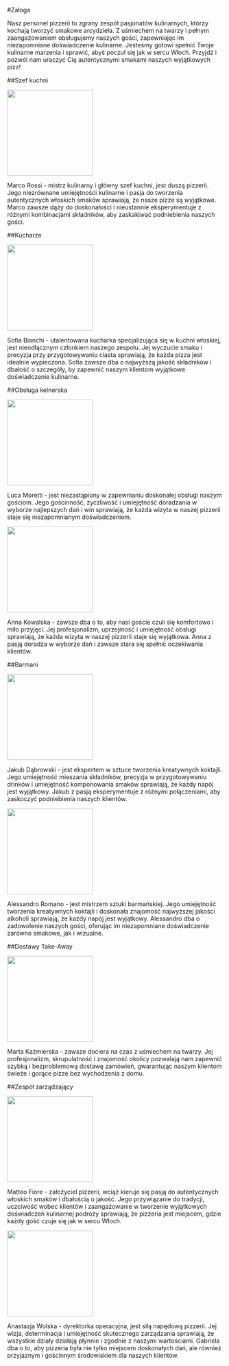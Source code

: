 #Załoga

Nasz personel pizzerii to zgrany zespół pasjonatów kulinarnych, którzy kochają tworzyć smakowe arcydzieła. Z uśmiechem na twarzy i pełnym zaangażowaniem obsługujemy naszych gości, zapewniając im niezapomniane doświadczenie kulinarne. Jesteśmy gotowi spełnić Twoje kulinarne marzenia i sprawić, abyś poczuł się jak w sercu Włoch. Przyjdź i pozwól nam uraczyć Cię autentycznymi smakami naszych wyjątkowych pizz!

##Szef kuchni

<img src = "repo_img/Portrety pracowników/joseph-gonzalez-iFgRcqHznqg-unsplash.jpg" width = 200>

Marco Rossi - mistrz kulinarny i główny szef kuchni, jest duszą pizzerii. Jego niezrównane umiejętności kulinarne i pasja do tworzenia autentycznych włoskich smaków sprawiają, że nasze pizze są wyjątkowe. Marco zawsze dąży do doskonałości i nieustannie eksperymentuje z różnymi kombinacjami składników, aby zaskakiwać podniebienia naszych gości.

##Kucharze

<img src = "repo_img/Portrety pracowników/jeff-siepman-z-IxdGQ7lPU-unsplash.jpg" width = 200>

Sofia Bianchi - utalentowana kucharka specjalizująca się w kuchni włoskiej, jest nieodłącznym członkiem naszego zespołu. Jej wyczucie smaku i precyzja przy przygotowywaniu ciasta sprawiają, że każda pizza jest idealnie wypieczona. Sofia zawsze dba o najwyższą jakość składników i dbałość o szczegóły, by zapewnić naszym klientom wyjątkowe doświadczenie kulinarne.

##Obsługa kelnerska

<img src = "repo_img/Portrety pracowników/austin-distel-7uoMmzPd2JA-unsplash.jpg" width = 200>

Luca Moretti - jest niezastąpiony w zapewnianiu doskonałej obsługi naszym gościom. Jego gościnność, życzliwość i umiejętność doradzania w wyborze najlepszych dań i win sprawiają, że każda wizyta w naszej pizzerii staje się niezapomnianym doświadczeniem.

<img src = "repo_img/Portrety pracowników/brooke-cagle-8jp-6SjVibM-unsplash.jpg" width = 200>

Anna Kowalska - zawsze dba o to, aby nasi goście czuli się komfortowo i miło przyjęci. Jej profesjonalizm, uprzejmość i umiejętność obsługi sprawiają, że każda wizyta w naszej pizzerii staje się wyjątkowa. Anna z pasją doradza w wyborze dań i zawsze stara się spełnić oczekiwania klientów.

##Barmani

<img src = "repo_img/Portrety pracowników/alexander-hipp-iEEBWgY_6lA-unsplash.jpg" width = 200>

Jakub Dąbrowski - jest ekspertem w sztuce tworzenia kreatywnych koktajli. Jego umiejętność mieszania składników, precyzja w przygotowywaniu drinków i umiejętność komponowania smaków sprawiają, że każdy napój jest wyjątkowy. Jakub z pasją eksperymentuje z różnymi połączeniami, aby zaskoczyć podniebienia naszych klientów.

<img src = "repo_img/Portrety pracowników/albert-dera-ILip77SbmOE-unsplash.jpg" width = 200>

Alessandro Romano - jest mistrzem sztuki barmańskiej. Jego umiejętność tworzenia kreatywnych koktajli i doskonała znajomość najwyższej jakości alkoholi sprawiają, że każdy napój jest wyjątkowy. Alessandro dba o zadowolenie naszych gości, oferując im niezapomniane doświadczenie zarówno smakowe, jak i wizualne.

##Dostawy Take-Away

<img src = "repo_img/Portrety pracowników/courtney-cook-TSZo17r3m0s-unsplash.jpg" width = 200>

Marta Kaźmierska - zawsze dociera na czas z uśmiechem na twarzy. Jej profesjonalizm, skrupulatność i znajomość okolicy pozwalają nam zapewnić szybką i bezproblemową dostawę zamówień, gwarantując naszym klientom świeże i gorące pizze bez wychodzenia z domu.

##Zespół zarządzający

<img src = "repo_img/Portrety pracowników/foto-sushi-6anudmpILw4-unsplash.jpg" width = 200>

Matteo Fiore - założyciel pizzerii, wciąż kieruje się pasją do autentycznych włoskich smaków i dbałością o jakość. Jego przywiązanie do tradycji, uczciwość wobec klientów i zaangażowanie w tworzenie wyjątkowych doświadczeń kulinarnej podróży sprawiają, że pizzeria jest miejscem, gdzie każdy gość czuje się jak w sercu Włoch.

<img src = "repo_img/Portrety pracowników/clay-elliot-mpDV4xaFP8c-unsplash.jpg" width = 200>

Anastazja Wolska - dyrektorka operacyjna, jest siłą napędową pizzerii. Jej wizja, determinacja i umiejętność skutecznego zarządzania sprawiają, że wszystkie działy działają płynnie i zgodnie z naszymi wartościami. Gabriela dba o to, aby pizzeria była nie tylko miejscem doskonałych dań, ale również przyjaznym i gościnnym środowiskiem dla naszych klientów.
